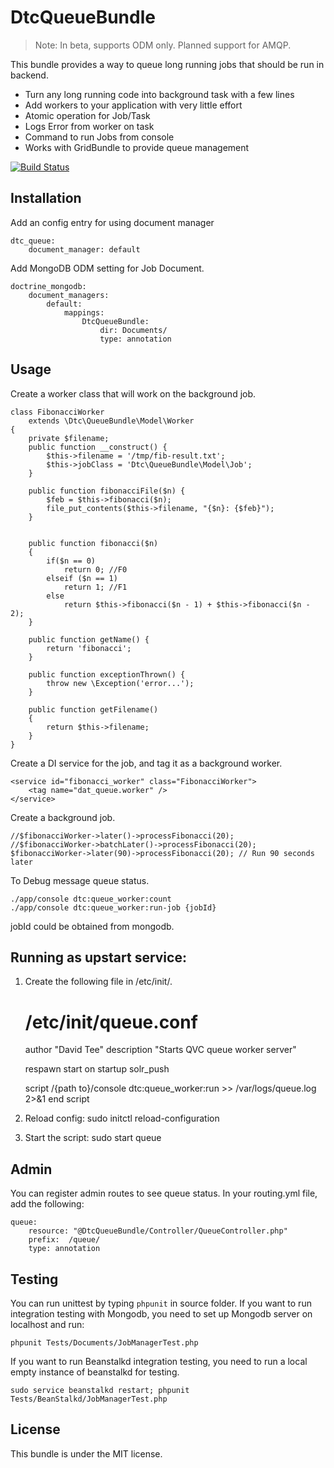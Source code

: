 DtcQueueBundle
==============

> Note: In beta, supports ODM only. Planned support for AMQP.

This bundle provides a way to queue long running jobs that should be
run in backend.

- Turn any long running code into background task with a few lines
- Add workers to your application with very little effort
- Atomic operation for Job/Task
- Logs Error from worker on task
- Command to run Jobs from console
- Works with GridBundle to provide queue management

[![Build Status](https://secure.travis-ci.org/dtee/queue.png?branch=master)](http://travis-ci.org/dtee/queue)

Installation
------------

Add an config entry for using document manager

	dtc_queue:
	    document_manager: default


Add MongoDB ODM setting for Job Document.

	doctrine_mongodb:
	    document_managers:
	        default:
	            mappings:
	                DtcQueueBundle:
	                    dir: Documents/
	                    type: annotation

Usage
-----

Create a worker class that will work on the background job.

	class FibonacciWorker
	    extends \Dtc\QueueBundle\Model\Worker
	{
	    private $filename;
	    public function __construct() {
	        $this->filename = '/tmp/fib-result.txt';
	        $this->jobClass = 'Dtc\QueueBundle\Model\Job';
	    }

	    public function fibonacciFile($n) {
	        $feb = $this->fibonacci($n);
	        file_put_contents($this->filename, "{$n}: {$feb}");
	    }


	    public function fibonacci($n)
	    {
	        if($n == 0)
	            return 0; //F0
	        elseif ($n == 1)
	            return 1; //F1
	        else
	            return $this->fibonacci($n - 1) + $this->fibonacci($n - 2);
	    }

	    public function getName() {
	        return 'fibonacci';
	    }

	    public function exceptionThrown() {
	        throw new \Exception('error...');
	    }

	    public function getFilename()
	    {
	        return $this->filename;
	    }
	}


Create a DI service for the job, and tag it as a background worker.

	<service id="fibonacci_worker" class="FibonacciWorker">
	    <tag name="dat_queue.worker" />
	</service>

Create a background job.

	//$fibonacciWorker->later()->processFibonacci(20);
	//$fibonacciWorker->batchLater()->processFibonacci(20);
	$fibonacciWorker->later(90)->processFibonacci(20); // Run 90 seconds later

To Debug message queue status.

	./app/console dtc:queue_worker:count
	./app/console dtc:queue_worker:run-job {jobId}

jobId could be obtained from mongodb.

Running as upstart service:
---------------------------

1. Create the following file in /etc/init/.

	# /etc/init/queue.conf

	author "David Tee"
	description "Starts QVC queue worker server"

	respawn
	start on startup solr_push

	script
	        /{path to}/console dtc:queue_worker:run >> /var/logs/queue.log 2>&1
	end script

2. Reload config: sudo initctl reload-configuration
3. Start the script: sudo start queue

Admin
-----

You can register admin routes to see queue status. In your routing.yml file, add the following:

	queue:
	    resource: "@DtcQueueBundle/Controller/QueueController.php"
	    prefix:  /queue/
	    type: annotation


Testing
-------

You can run unittest by typing `phpunit` in source folder. If you want to run
integration testing with Mongodb, you need to set up Mongodb server on
localhost and run:

	phpunit Tests/Documents/JobManagerTest.php

If you want to run Beanstalkd integration testing, you need to run a local
empty instance of beanstalkd for testing.

	sudo service beanstalkd restart; phpunit Tests/BeanStalkd/JobManagerTest.php

License
-------

This bundle is under the MIT license.